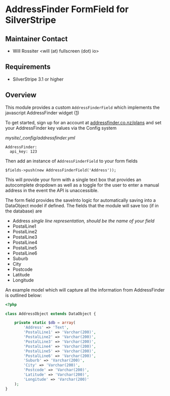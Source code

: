 # AddressFinder FormField for SilverStripe

## Maintainer Contact 
 * Will Rossiter 
   <will (at) fullscreen (dot) io>
	
## Requirements
 * SilverStripe 3.1 or higher

## Overview

This module provides a custom `AddressFinderField` which implements the 
javascript AddressFinder widget ([1](http://addressfinder.co.nz/docs/widget_docs))

To get started, sign up for an account at 
[addressfinder.co.nz/plans](http://addressfinder.co.nz/plans) and set your 
AddressFinder key values via the Config system

*mysite/_config/addressfinder.yml*
```
AddressFinder:
  api_key: 123
```

Then add an instance of `AddressFinderField` to your form fields

```
$fields->push(new AddressFinderField('Address'));
```

This will provide your form with a single text box that provides an autocomplete
dropdown as well as a toggle for the user to enter a manual address in the event
the API is unaccessible.

The form field provides the saveInto logic for automatically saving into a 
DataObject model if defined. The fields that the module will save too (if in the
database) are

* Address *single line representation, should be the name of your field*
* PostalLine1
* PostalLine2
* PostalLine3
* PostalLine4
* PostalLine5
* PostalLine6
* Suburb
* City
* Postcode
* Latitude
* Longitude

An example model which will capture all the information from AddressFinder is
outlined below:

```php
<?php

class AddressObject extends DataObject {

	private static $db = array(
		'Address' => 'Text',
		'PostalLine1' => 'Varchar(200)',
		'PostalLine2' => 'Varchar(200)',
		'PostalLine3' => 'Varchar(200)',
		'PostalLine4' => 'Varchar(200)',
		'PostalLine5' => 'Varchar(200)',
		'PostalLine6' => 'Varchar(200)',
		'Suburb' => 'Varchar(200)',
		'City' => 'Varchar(200)',
		'Postcode' => 'Varchar(200)',
		'Latitude' => 'Varchar(200)',
		'Longitude' => 'Varchar(200)'
	);
}
```

